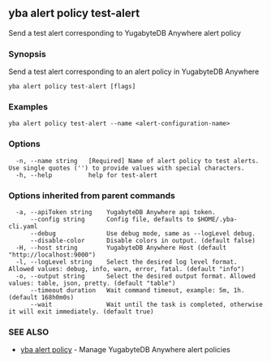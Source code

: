 ## yba alert policy test-alert

Send a test alert corresponding to YugabyteDB Anywhere alert policy

### Synopsis

Send a test alert corresponding to an alert policy in YugabyteDB Anywhere

```
yba alert policy test-alert [flags]
```

### Examples

```
yba alert policy test-alert --name <alert-configuration-name>
```

### Options

```
  -n, --name string   [Required] Name of alert policy to test alerts. Use single quotes ('') to provide values with special characters.
  -h, --help          help for test-alert
```

### Options inherited from parent commands

```
  -a, --apiToken string    YugabyteDB Anywhere api token.
      --config string      Config file, defaults to $HOME/.yba-cli.yaml
      --debug              Use debug mode, same as --logLevel debug.
      --disable-color      Disable colors in output. (default false)
  -H, --host string        YugabyteDB Anywhere Host (default "http://localhost:9000")
  -l, --logLevel string    Select the desired log level format. Allowed values: debug, info, warn, error, fatal. (default "info")
  -o, --output string      Select the desired output format. Allowed values: table, json, pretty. (default "table")
      --timeout duration   Wait command timeout, example: 5m, 1h. (default 168h0m0s)
      --wait               Wait until the task is completed, otherwise it will exit immediately. (default true)
```

### SEE ALSO

* [yba alert policy](yba_alert_policy.md)	 - Manage YugabyteDB Anywhere alert policies

